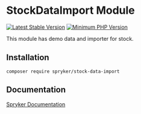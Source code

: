 # StockDataImport Module
[![Latest Stable Version](https://poser.pugx.org/spryker/stock-data-import/v/stable.svg)](https://packagist.org/packages/spryker/stock-data-import)
[![Minimum PHP Version](https://img.shields.io/badge/php-%3E%3D%208.0-8892BF.svg)](https://php.net/)

This module has demo data and importer for stock.

## Installation

```
composer require spryker/stock-data-import
```

## Documentation

[Spryker Documentation](https://docs.spryker.com)
